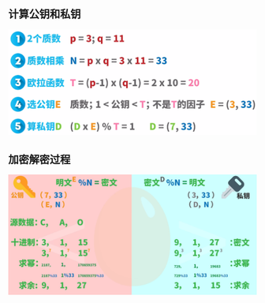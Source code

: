 ## 计算公钥和私钥

<img src="https://raw.githubusercontent.com/Famezyy/picture/master/notePictureBed/202309261453832.png" alt="image-20220204150205234" style="zoom:50%;" />

## 加密解密过程

<img src="https://raw.githubusercontent.com/Famezyy/picture/master/notePictureBed/202309261453833.png" alt="image-20220204150309807" style="zoom: 50%;" />